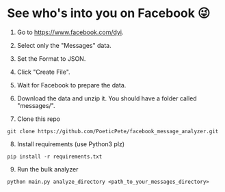# See who's into you on Facebook 😜

1. Go to https://www.facebook.com/dyi. 

2. Select only the "Messages" data. 

3. Set the Format to JSON.

4. Click "Create File".

5. Wait for Facebook to prepare the data. 

6. Download the data and unzip it. You should have a folder called "messages/".


7. Clone this repo
```
git clone https://github.com/PoeticPete/facebook_message_analyzer.git
```

8. Install requirements (use Python3 plz)
```
pip install -r requirements.txt
```

9. Run the bulk analyzer
```
python main.py analyze_directory <path_to_your_messages_directory>
```
